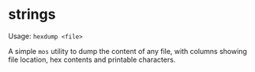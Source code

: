 # strings

Usage: `hexdump <file>`

A simple `mos` utility to dump the content of any file, with columns showing file location, hex contents and printable characters.

